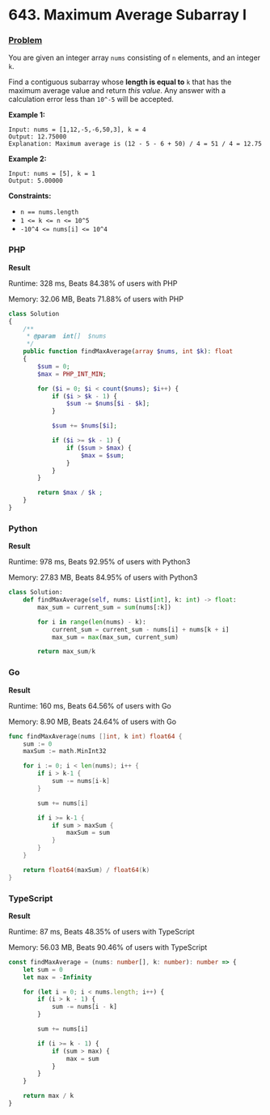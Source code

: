 # 643. Maximum Average Subarray I

### [Problem](https://leetcode.com/problems/maximum-average-subarray-i/description/)

You are given an integer array `nums` consisting of `n` elements, and an integer `k`.

Find a contiguous subarray whose **length is equal to** `k` that has the maximum average value and return _this value_. Any answer with a calculation error less than `10^-5` will be accepted.

**Example 1:**

```
Input: nums = [1,12,-5,-6,50,3], k = 4
Output: 12.75000
Explanation: Maximum average is (12 - 5 - 6 + 50) / 4 = 51 / 4 = 12.75
```

**Example 2:**

```
Input: nums = [5], k = 1
Output: 5.00000
```

**Constraints:**

* `n == nums.length`
* `1 <= k <= n <= 10^5`
* `-10^4 <= nums[i] <= 10^4`

### PHP

**Result**

Runtime: 328 ms, Beats 84.38% of users with PHP

Memory: 32.06 MB, Beats 71.88% of users with PHP

```php
class Solution
{
    /**
     * @param  int[]  $nums
     */
    public function findMaxAverage(array $nums, int $k): float
    {
        $sum = 0;
        $max = PHP_INT_MIN;

        for ($i = 0; $i < count($nums); $i++) {
            if ($i > $k - 1) {
                $sum -= $nums[$i - $k];
            }

            $sum += $nums[$i];

            if ($i >= $k - 1) {
                if ($sum > $max) {
                    $max = $sum;
                }
            }
        }

        return $max / $k ;
    }
}
```

### Python

**Result**

Runtime: 978 ms, Beats 92.95% of users with Python3

Memory: 27.83 MB, Beats 84.95% of users with Python3

```python
class Solution:
    def findMaxAverage(self, nums: List[int], k: int) -> float:
        max_sum = current_sum = sum(nums[:k])

        for i in range(len(nums) - k):
            current_sum = current_sum - nums[i] + nums[k + i]
            max_sum = max(max_sum, current_sum)

        return max_sum/k
```

### Go

**Result**

Runtime: 160 ms, Beats 64.56% of users with Go

Memory: 8.90 MB, Beats 24.64% of users with Go

```go
func findMaxAverage(nums []int, k int) float64 {
	sum := 0
	maxSum := math.MinInt32

	for i := 0; i < len(nums); i++ {
		if i > k-1 {
			sum -= nums[i-k]
		}

		sum += nums[i]

		if i >= k-1 {
			if sum > maxSum {
				maxSum = sum
			}
		}
	}

	return float64(maxSum) / float64(k)
}
```

### TypeScript

**Result**

Runtime: 87 ms, Beats 48.35% of users with TypeScript

Memory: 56.03 MB, Beats 90.46% of users with TypeScript

```typescript
const findMaxAverage = (nums: number[], k: number): number => {
    let sum = 0
    let max = -Infinity

    for (let i = 0; i < nums.length; i++) {
        if (i > k - 1) {
            sum -= nums[i - k]
        }

        sum += nums[i]

        if (i >= k - 1) {
            if (sum > max) {
                max = sum
            }
        }
    }

    return max / k
}
```
